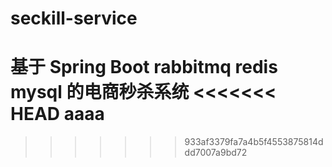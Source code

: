 # seckill-service
基于 Spring Boot rabbitmq redis mysql 的电商秒杀系统
<<<<<<< HEAD
aaaa
=======
>>>>>>> 933af3379fa7a4b5f4553875814ddd7007a9bd72
